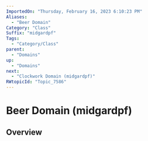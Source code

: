 ```yaml
---
ImportedOn: "Thursday, February 16, 2023 6:10:23 PM"
Aliases:
  - "Beer Domain"
Category: "Class"
Suffix: "midgardpf"
Tags:
  - "Category/Class"
parent:
  - "Domains"
up:
  - "Domains"
next:
  - "Clockwork Domain (midgardpf)"
RWtopicId: "Topic_7586"
---
```

# Beer Domain (midgardpf)
## Overview
